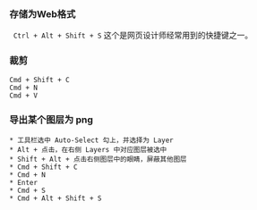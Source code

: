 ### 存储为Web格式
``` Ctrl + Alt + Shift + S```
这个是网页设计师经常用到的快捷键之一。

### 裁剪
```
Cmd + Shift + C
Cmd + N
Cmd + V
```

### 导出某个图层为 png
```
* 工具栏选中 Auto-Select 勾上，并选择为 Layer
* Alt + 点击，在右侧 Layers 中对应图层被选中
* Shift + Alt + 点击右侧图层中的眼睛，屏蔽其他图层
* Cmd + Shift + C
* Cmd + N
* Enter
* Cmd + S
* Cmd + Alt + Shift + S
```